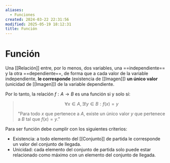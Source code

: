 ```yaml
---
aliases:
  - Funciones
created: 2024-03-22 22:31:56
modified: 2025-05-19 18:12:31
title: Función
---
```


# Función

Una [[Relación]] entre, por lo menos, dos variables, una ==independiente== y la otra ==dependiente==, de forma que a cada valor de la variable independiente, **le corresponde** (existencia de [[Imagen]]) **un único valor** (unicidad de [[Imagen]]) de la variable dependiente.

Por lo tanto, la relación $f: A \rightarrow B$ es una función si y solo sí:

> $$\forall x \in A, \exists! y \in B: f(x) = y$$
>
> "Para todo $x$ que pertenece a $A$, existe un único valor $y$ que pertenece a $B$ tal que $f(x)=y$."

Para ser función debe cumplir con los siguientes criterios:

- Existencia: a todo elemento del [[Conjunto]] de partida le corresponde un valor del conjunto de llegada.
- Unicidad: cada elemento del conjunto de partida solo puede estar relacionado como máximo con un elemento del conjunto de llegada.
